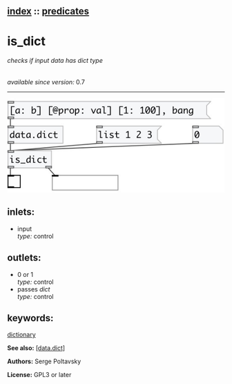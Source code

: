 [index](index.html) :: [predicates](category_predicates.html)
---

# is_dict

###### checks if input data has *dict* type

*available since version:* 0.7

---




[![example](../examples/img/is_dict.jpg)](../examples/pd/is_dict.pd)









## inlets:

* input<br>
_type:_ control



## outlets:

* 0 or 1<br>
_type:_ control
* passes *dict*<br>
_type:_ control



## keywords:

[dictionary](keywords/dictionary.html)



**See also:**
[\[data.dict\]](data.dict.html)




**Authors:** Serge Poltavsky




**License:** GPL3 or later





